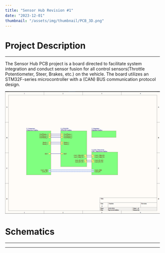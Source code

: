 ```yaml
---
title: "Sensor Hub Revision #1"
date: "2023-12-01"
thumbnail: "/assets/img/thumbnail/PCB_3D.png"
---
```


# Project Description 
---
The Sensor Hub PCB project is a board directed to facilitate system integration and conduct sensor fusion for all control sensors(Throttle Potentiometer, Steer, Brakes, etc.) on the vehicle. The board utilizes an STM32F-series microcontroller with a (CAN) BUS communication protocol design.

![](/assets/img/Sensorhub1_images/Top_level.png)

# Schematics 
---
****
